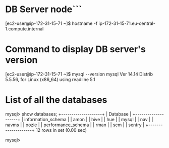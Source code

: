# DB Server node```
[ec2-user@ip-172-31-15-71 ~]$ hostname -f
ip-172-31-15-71.eu-central-1.compute.internal


# Command to display DB server's version
[ec2-user@ip-172-31-15-71 ~]$ mysql --version
mysql  Ver 14.14 Distrib 5.5.56, for Linux (x86_64) using readline 5.1


# List of all the databases
mysql> show databases;
+--------------------+
| Database           |
+--------------------+
| information_schema |
| amon               |
| hive               |
| hue                |
| mysql              |
| nav                |
| navms              |
| oozie              |
| performance_schema |
| rman               |
| scm                |
| sentry             |
+--------------------+
12 rows in set (0.00 sec)

mysql> 

